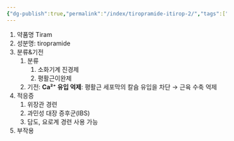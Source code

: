 ```yaml
---
{"dg-publish":true,"permalink":"/index/tiropramide-itirop-2/","tags":["template"],"created":"2025-09-23T19:27:42.000+09:00","updated":"2025-09-30T15:53:07.390+09:00"}
---
```


1. 약품명 Tiram 
2. 성분명: tiropramide
3. 분류&기전
	1. 분류
		1. 소화기계 진경제
		2. 평활근이완제
	2. 기전: **Ca²⁺ 유입 억제**: 평활근 세포막의 칼슘 유입을 차단 → 근육 수축 억제
4. 적응증
	1. 위장관 경련
	2. 과민성 대장 증후군(IBS)
	3. 담도, 요로계 경련 사용 가능 
5. 부작용